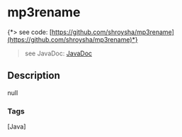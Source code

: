 # mp3rename
{*> see code: [https://github.com/shroysha/mp3rename](https://github.com/shroysha/mp3rename)*}
> see JavaDoc: [JavaDoc](docs/javadoc/index.html)

## Description
null

### Tags
[Java]
